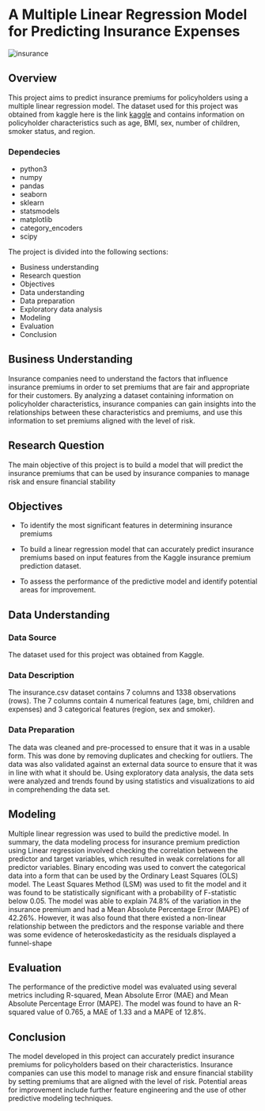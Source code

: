 # A Multiple Linear Regression Model for Predicting Insurance Expenses
![insurance](https://user-images.githubusercontent.com/94622826/212007150-ae098f26-5399-4f86-b4c7-7632c800ee2b.png)

## Overview

This project aims to predict insurance premiums for policyholders using a multiple linear regression model. The dataset used for this project was obtained from kaggle here is the link [kaggle](https://www.kaggle.com/datasets/noordeen/insurance-premium-prediction) and contains information on policyholder characteristics such as age, BMI, sex, number of children, smoker status, and region.

### Dependecies

* python3
* numpy
* pandas
* seaborn
* sklearn
* statsmodels
* matplotlib
* category_encoders
* scipy

The project is divided into the following sections:

* Business understanding  
* Research question  
* Objectives  
* Data understanding  
* Data preparation  
* Exploratory data analysis  
* Modeling  
* Evaluation    
* Conclusion  


## Business Understanding

Insurance companies need to understand the factors that influence insurance premiums in order to set premiums that are fair and appropriate for their customers. By analyzing a dataset containing information on policyholder characteristics, insurance companies can gain insights into the relationships between these characteristics and premiums, and use this information to set premiums aligned with the level of risk.

## Research Question

The main objective of this project is to build a model that will predict the insurance premiums that can be used by insurance companies to manage risk and ensure financial stability
## Objectives

* To identify the most significant features in determining insurance premiums  

* To build a linear regression model that can accurately predict insurance premiums based on input features from the Kaggle insurance premium prediction dataset.  

* To assess the performance of the predictive model and identify potential areas for improvement.
## Data Understanding

### Data Source

The dataset used for this project was obtained from Kaggle.  

### Data Description

The insurance.csv dataset contains 7 columns and 1338 observations (rows). The 7 columns contain 4 numerical features (age, bmi, children and expenses) and 3 categorical features (region, sex and smoker).  

### Data Preparation  

The data was cleaned and pre-processed to ensure that it was in a usable form. This was done by removing duplicates and checking for outliers. The data was also validated against an external data source to ensure that it was in line with what it should be. Using exploratory data analysis, the data sets were analyzed and trends found by using statistics and visualizations to aid in comprehending the data set. 
## Modeling

Multiple linear regression was used to build the predictive model. In summary, the data modeling process for insurance premium prediction using Linear regression involved checking the correlation between the predictor and target variables, which resulted in weak correlations for all predictor variables. Binary encoding was used to convert the categorical data into a form that can be used by the Ordinary Least Squares (OLS) model. The Least Squares Method (LSM) was used to fit the model and it was found to be statistically significant with a probability of F-statistic below 0.05. The model was able to explain 74.8% of the variation in the insurance premium and had a Mean Absolute Percentage Error (MAPE) of 42.26%. However, it was also found that there existed a non-linear relationship between the predictors and the response variable and there was some evidence of heteroskedasticity as the residuals displayed a funnel-shape  

## Evaluation

The performance of the predictive model was evaluated using several metrics including R-squared, Mean Absolute Error (MAE) and Mean Absolute Percentage Error (MAPE). The model was found to have an R-squared value of 0.765, a MAE of 1.33 and a MAPE of 12.8%.    

## Conclusion

The model developed in this project can accurately predict insurance premiums for policyholders based on their characteristics. Insurance companies can use this model to manage risk and ensure financial stability by setting premiums that are aligned with the level of risk. Potential areas for improvement include further feature engineering and the use of other predictive modeling techniques.  

